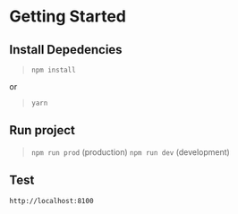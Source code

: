 # Getting Started

## Install Depedencies

> `npm install`

or

> `yarn`

## Run project

> `npm run prod` (production)
> `npm run dev` (development)

## Test

`http://localhost:8100`
